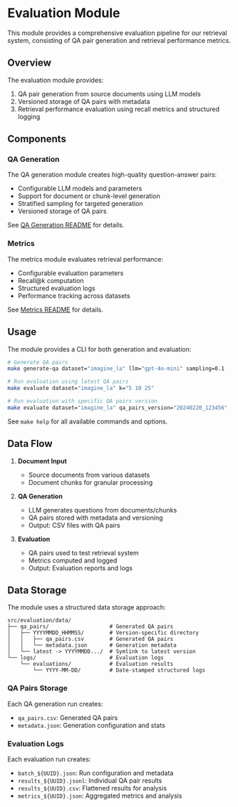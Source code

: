 # Evaluation Module

This module provides a comprehensive evaluation pipeline for our retrieval system, consisting of QA pair generation and retrieval performance metrics.

## Overview

The evaluation module provides:
1. QA pair generation from source documents using LLM models
2. Versioned storage of QA pairs with metadata
3. Retrieval performance evaluation using recall metrics and structured logging

## Components

### QA Generation
The QA generation module creates high-quality question-answer pairs:
- Configurable LLM models and parameters
- Support for document or chunk-level generation
- Stratified sampling for targeted generation
- Versioned storage of QA pairs

See [QA Generation README](qa_generation/README.md) for details.

### Metrics
The metrics module evaluates retrieval performance:
- Configurable evaluation parameters
- Recall@k computation
- Structured evaluation logs
- Performance tracking across datasets

See [Metrics README](metrics/README.md) for details.

## Usage

The module provides a CLI for both generation and evaluation:

```bash
# Generate QA pairs
make generate-qa dataset="imagine_la" llm="gpt-4o-mini" sampling=0.1

# Run evaluation using latest QA pairs
make evaluate dataset="imagine_la" k="5 10 25"

# Run evaluation with specific QA pairs version
make evaluate dataset="imagine_la" qa_pairs_version="20240220_123456"
```

See `make help` for all available commands and options.

## Data Flow

1. **Document Input**
   - Source documents from various datasets
   - Document chunks for granular processing

2. **QA Generation**
   - LLM generates questions from documents/chunks
   - QA pairs stored with metadata and versioning
   - Output: CSV files with QA pairs

3. **Evaluation**
   - QA pairs used to test retrieval system
   - Metrics computed and logged
   - Output: Evaluation reports and logs

## Data Storage

The module uses a structured data storage approach:

```
src/evaluation/data/
├── qa_pairs/                   # Generated QA pairs
│   ├── YYYYMMDD_HHMMSS/        # Version-specific directory
│   │   ├── qa_pairs.csv        # Generated QA pairs
│   │   └── metadata.json       # Generation metadata
│   └── latest -> YYYYMMDD.../  # Symlink to latest version
└── logs/                       # Evaluation logs
    └── evaluations/            # Evaluation results
        └── YYYY-MM-DD/         # Date-stamped structured logs
```

### QA Pairs Storage
Each QA generation run creates:
- `qa_pairs.csv`: Generated QA pairs
- `metadata.json`: Generation configuration and stats

### Evaluation Logs
Each evaluation run creates:
- `batch_${UUID}.json`: Run configuration and metadata
- `results_${UUID}.jsonl`: Individual QA pair results
- `results_${UUID}.csv`: Flattened results for analysis
- `metrics_${UUID}.json`: Aggregated metrics and analysis

